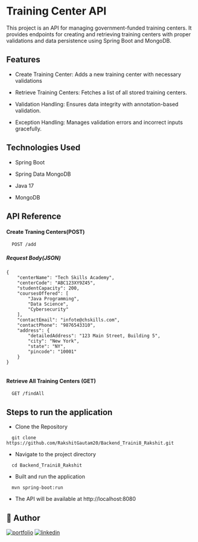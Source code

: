 
# Training Center API

This project is an API for managing government-funded training centers. It provides endpoints for creating and retrieving training centers with proper validations and data persistence using Spring Boot and MongoDB.



## Features

- Create Training Center: Adds a new training center with necessary validations
- Retrieve Training Centers: Fetches a list of all stored training centers.

- Validation Handling: Ensures data integrity with annotation-based validation.

- Exception Handling: Manages validation errors and incorrect inputs gracefully.


## Technologies Used
- Spring Boot

- Spring Data MongoDB

- Java 17

- MongoDB
## API Reference

#### Create Traning Centers(POST)

```
  POST /add
```
##### Request Body(JSON)

```
{
    "centerName": "Tech Skills Academy",
    "centerCode": "ABC123XY9Z45",
    "studentCapacity": 200,
    "coursesOffered": [
        "Java Programming",
        "Data Science",
        "Cybersecurity"
    ],
    "contactEmail": "infote@chskills.com",
    "contactPhone": "9876543310",
    "address": {
        "detailedAddress": "123 Main Street, Building 5",
        "city": "New York",
        "state": "NY",
        "pincode": "10001"
    }
}
  
```

#### Retrieve All Training Centers (GET)

```
  GET /findAll
```



## Steps to run the application

 - Clone the Repository
  
```
  git clone https://github.com/RakshitGautam20/Backend_Traini8_Rakshit.git
```
- Navigate to the project directory

```
  cd Backend_Traini8_Rakshit
```
- Built and run the application

```
  mvn spring-boot:run
```
- The API will be available at http://localhost:8080
## 🔗 Author
[![portfolio](https://img.shields.io/badge/my_portfolio-000?style=for-the-badge&logo=ko-fi&logoColor=white)](https://github.com/RakshitGautam20)
[![linkedin](https://img.shields.io/badge/linkedin-0A66C2?style=for-the-badge&logo=linkedin&logoColor=white)](https://www.linkedin.com/in/rakshit-gautam-6b635b21b/)


